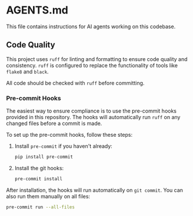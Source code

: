 # AGENTS.md

This file contains instructions for AI agents working on this codebase.

## Code Quality

This project uses `ruff` for linting and formatting to ensure code quality and consistency. `ruff` is configured to replace the functionality of tools like `flake8` and `black`.

All code should be checked with `ruff` before committing.

### Pre-commit Hooks

The easiest way to ensure compliance is to use the pre-commit hooks provided in this repository. The hooks will automatically run `ruff` on any changed files before a commit is made.

To set up the pre-commit hooks, follow these steps:

1.  Install `pre-commit` if you haven't already:
    ```bash
    pip install pre-commit
    ```
2.  Install the git hooks:
    ```bash
    pre-commit install
    ```

After installation, the hooks will run automatically on `git commit`. You can also run them manually on all files:

```bash
pre-commit run --all-files
```
